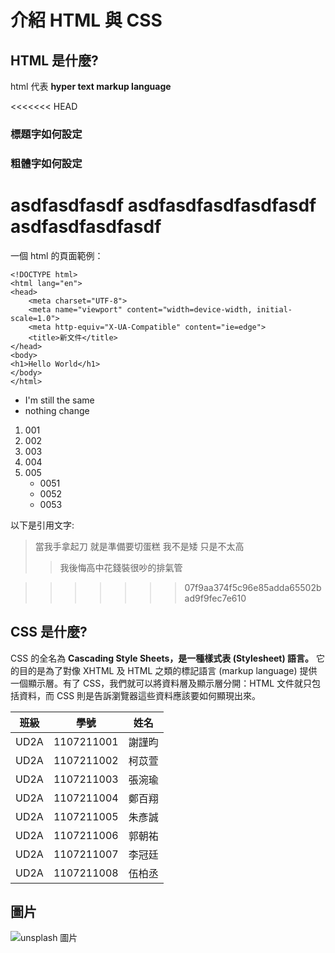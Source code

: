 # 介紹 HTML 與 CSS

## HTML 是什麼?

html 代表 **hyper text markup language**

<<<<<<< HEAD
### 標題字如何設定

### 粗體字如何設定



asdfasdfasdf asdfasdfasdfasdfasdf asdfasdfasdfasdf
=======
一個 html 的頁面範例：

    <!DOCTYPE html>
    <html lang="en">
    <head>
        <meta charset="UTF-8">
        <meta name="viewport" content="width=device-width, initial-scale=1.0">
        <meta http-equiv="X-UA-Compatible" content="ie=edge">
        <title>新文件</title>
    </head>
    <body>
    <h1>Hello World</h1>
    </body>
    </html>

* I'm still the same
* nothing change

1. 001
2. 002
3. 003
4. 004
5. 005
    * 0051
    * 0052
    * 0053

以下是引用文字:
> 當我手拿起刀 就是準備要切蛋糕
> 我不是矮 只是不太高
>> 我後悔高中花錢裝很吵的排氣管

>>>>>>> 07f9aa374f5c96e85adda65502bad9f9fec7e610



## CSS 是什麼?
CSS 的全名為 **Cascading Style Sheets，是一種樣式表 (Stylesheet) 語言。**
它的目的是為了對像 XHTML 及 HTML 之類的標記語言 (markup language) 提供一個顯示層。有了 CSS，我們就可以將資料層及顯示層分開：HTML 文件就只包括資料，而 CSS 則是告訴瀏覽器這些資料應該要如何顯現出來。

| 班級   |     學號   | 姓名    |
|--------|------------|--------|
| UD2A   | 1107211001 | 謝謹昀    |
| UD2A   | 1107211002 | 柯苡萱   |
| UD2A   | 1107211003 | 張涴瑜   |
| UD2A   | 1107211004 | 鄭百翔   |
| UD2A   | 1107211005 | 朱彥誠   |
| UD2A   | 1107211006 | 郭朝祐   |
| UD2A   | 1107211007 | 李冠廷   |
| UD2A   | 1107211008 | 伍柏丞   |




## 圖片
![unsplash 圖片](https://images.unsplash.com/photo-1573900941478-7cc800f708f3?ixlib=rb-1.2.1&ixid=eyJhcHBfaWQiOjEyMDd9&auto=format&fit=crop&w=2100&q=80)
